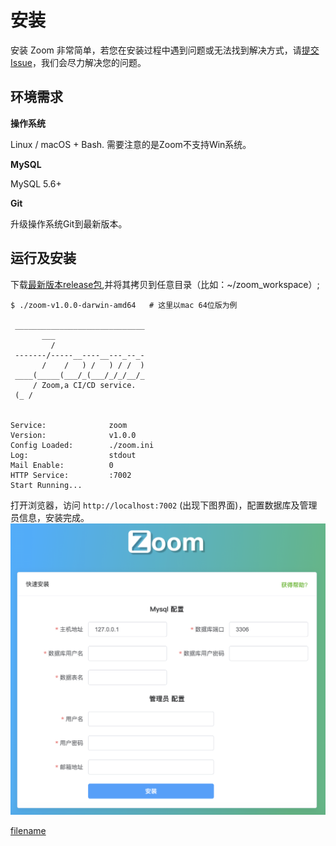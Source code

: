 # 安装

安装 Zoom 非常简单，若您在安装过程中遇到问题或无法找到解决方式，请[提交Issue](https://github.com/zoom-ci/zoom-ci/issues)，我们会尽力解决您的问题。

## 环境需求

**操作系统**

Linux / macOS + Bash. 需要注意的是Zoom不支持Win系统。

**MySQL**

MySQL 5.6+

**Git**

升级操作系统Git到最新版本。

## 运行及安装

下载[最新版本release包](https://github.com/zoom-ci/zoom-ci/releases),并将其拷贝到任意目录（比如：~/zoom_workspace）;

```shell
$ ./zoom-v1.0.0-darwin-amd64   # 这里以mac 64位版为例 

 _____________________________
       ___                    
         /                    
 -------/-----__----__---_--_-
       /    /   ) /   ) / /  )
 ____(_____(___/_(___/_/_/__/_
     / Zoom,a CI/CD service.  
 (_ /                         


Service:              zoom
Version:              v1.0.0
Config Loaded:        ./zoom.ini
Log:                  stdout
Mail Enable:          0
HTTP Service:         :7002
Start Running...
```

打开浏览器，访问 `http://localhost:7002` (出现下图界面)，配置数据库及管理员信息，安装完成。
<img class="app-img-eg" src="assets/img/zoom-install.png" />

[filename](include/footer.md ':include')